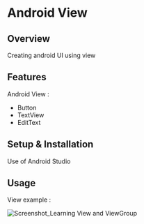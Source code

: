 # Android View

## Overview
Creating android UI using view

## Features
Android View :
- Button
- TextView
- EditText

## Setup & Installation 
Use of Android Studio

## Usage
View example :

![Screenshot_Learning View and ViewGroup](https://user-images.githubusercontent.com/56164259/68088598-59b20f80-fe93-11e9-852d-100761101929.png)
